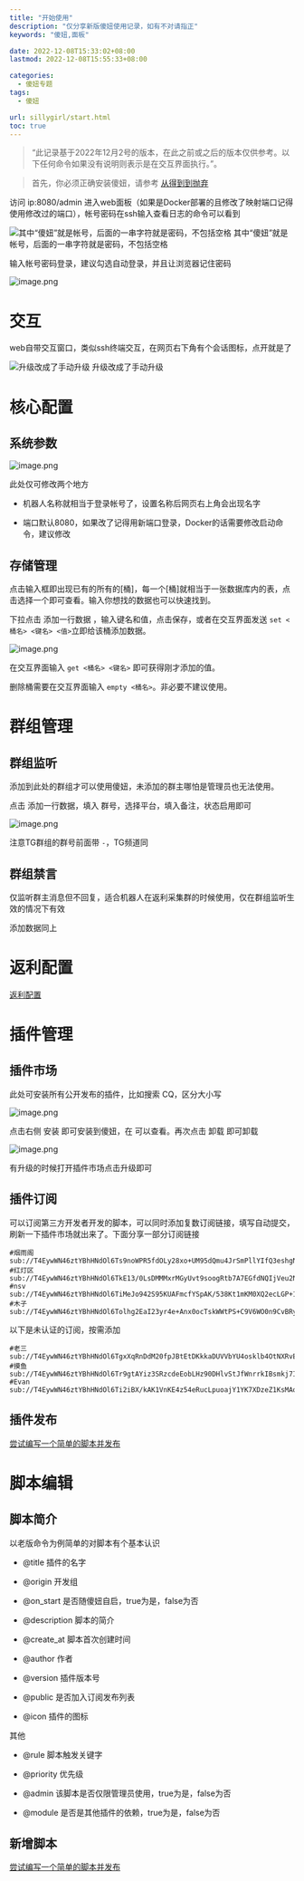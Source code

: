 ```yaml
---
title: "开始使用"
description: "仅分享新版傻妞使用记录，如有不对请指正"
keywords: "傻妞,面板"

date: 2022-12-08T15:33:02+08:00
lastmod: 2022-12-08T15:55:33+08:00

categories:
  - 傻妞专题
tags:
  - 傻妞

url: sillygirl/start.html
toc: true
---
```


> “此记录基于2022年12月2号的版本，在此之前或之后的版本仅供参考。以下任何命令如果没有说明则表示是在交互界面执行。”。

> 首先，你必须正确安装傻妞，请参考 [从得到到抛弃](getToThrow.html)

访问 ip:8080/admin 进入web面板（如果是Docker部署的且修改了映射端口记得使用修改过的端口），帐号密码在ssh输入查看日志的命令可以看到 

![其中“傻妞”就是帐号，后面的一串字符就是密码，不包括空格](start/image.png)
其中“傻妞”就是帐号，后面的一串字符就是密码，不包括空格

输入帐号密码登录，建议勾选自动登录，并且让浏览器记住密码

![image.png](start/image1.png)

# 交互

web自带交互窗口，类似ssh终端交互，在网页右下角有个会话图标，点开就是了

![升级改成了手动升级](start/image2.png)
升级改成了手动升级

# 核心配置

## 系统参数

![image.png](start/image3.png)

此处仅可修改两个地方

- 机器人名称就相当于登录帐号了，设置名称后网页右上角会出现名字

- 端口默认8080，如果改了记得用新端口登录，Docker的话需要修改启动命令，建议修改

## 存储管理

点击输入框即出现已有的所有的[桶]，每一个[桶]就相当于一张数据库内的表，点击选择一个即可查看。输入你想找的数据也可以快速找到。

下拉点击 添加一行数据 ，输入键名和值，点击保存，或者在交互界面发送 `set <桶名> <键名> <值>`立即给该桶添加数据。

![image.png](start/image4.png)

在交互界面输入 `get <桶名> <键名>` 即可获得刚才添加的值。

删除桶需要在交互界面输入 `empty <桶名>`。非必要不建议使用。

# 群组管理

## 群组监听

添加到此处的群组才可以使用傻妞，未添加的群主哪怕是管理员也无法使用。

点击 添加一行数据，填入 群号，选择平台，填入备注，状态启用即可

![image.png](start/image5.png)

注意TG群组的群号前面带 `-`，TG频道同

## 群组禁言

仅监听群主消息但不回复，适合机器人在返利采集群的时候使用，仅在群组监听生效的情况下有效

添加数据同上

# 返利配置

[返利配置](rebate.html)

# 插件管理

## 插件市场

此处可安装所有公开发布的插件，比如搜索 CQ，区分大小写

![image.png](start/image6.png)

点击右侧 安装 即可安装到傻妞，在 可以查看。再次点击 卸载 即可卸载

![image.png](start/image7.png)

有升级的时候打开插件市场点击升级即可

## 插件订阅

可以订阅第三方开发者开发的脚本，可以同时添加复数订阅链接，填写自动提交，刷新一下插件市场就出来了。下面分享一部分订阅链接

```Shell
#烟雨阁
sub://T4EywWN46ztYBhHNdOl6Ts9noWPR5fdOLy28xo+UM95dQmu4JrSmPllYIfQ3eshgNsVbPuTo2eyNfDX7tDLrNxGYTGSGNDeGLMJpBxS6UnS9p6wOtAS8uFPFm3u+f0EW/VKNPYHAxRYIFP4j30qCGeHBwKhcuDiRbJfokC8oUU0=
#红灯区
sub://T4EywWN46ztYBhHNdOl6TkE13/0LsDMMMxrMGyUvt9soogRtb7A7EGfdNQIjVeu2NHK38DucJa4jpNYfE7HSFccJIQP4Zx9GAAQqKscQvzEG+BOpX4JLr1y+iETeYJSF
#nsv
sub://T4EywWN46ztYBhHNdOl6TiMeJo942S95KUAFmcfYSpAK/538Kt1mKM0XQ2ecLGP+1QHmAXQpsQRnICMkp0A4hWHsocaAqAGlIrg1eV5clc6KRmtV+dAjOU8Ej00/vLAh
#木子
sub://T4EywWN46ztYBhHNdOl6Tolhg2EaI23yr4e+Anx0ocTskWWtPS+C9V6WO0n9CvBRy2LQC/YqXni/dZg1SPUoQZ2RoSCEirmUZPhu5eF8vYCKxBNCaF8tUMA2CLvDlGHq
```

以下是未认证的订阅，按需添加

```Shell
#老三
sub://T4EywWN46ztYBhHNdOl6TgxXqRnDdM20fpJBtEtDKkkaDUVVbYU4osklb4OtNXRvEFmaN/eKUVdJSwhtnJY1N1000iIKTqbH2kU157p4V1VXaoSm41DaiJGPV7ybeWZh
#摸鱼
sub://T4EywWN46ztYBhHNdOl6Tr9gtAYiz3SRzcdeEobLHz90DHlvStJfWnrrkIBsmkj7IOvMl+lbwQYbGyZbUsPNftcvldmoonfat85juJ9oMGbGCLDzmpmxQs2V3/KTovRrgZRYrm6/8fNKHIglNorss7TzByd3Xhq8vDXtqDGZP1A=
#Evan
sub://T4EywWN46ztYBhHNdOl6Ti2iBX/kAK1VnKE4z54eRucLpuoajY1YK7XDzeZ1KsMAoENOg344ZrOL8dudFRK3+noxEQNbCKKrtmAAE3XuE/s=
```

## 插件发布

[尝试编写一个简单的脚本并发布](https://flowus.cn/dc8159e4-9b1e-4668-8b88-72357a8c1dfc)

# 脚本编辑

## 脚本简介

以老版命令为例简单的对脚本有个基本认识

- @title 插件的名字

- @origin 开发组

- @on_start 是否随傻妞自启，true为是，false为否

- @description 脚本的简介

- @create_at 脚本首次创建时间

- @author 作者

- @version 插件版本号

- @public 是否加入订阅发布列表

- @icon 插件的图标

其他

- @rule 脚本触发关键字

- @priority 优先级

- @admin 该脚本是否仅限管理员使用，true为是，false为否

- @module 是否是其他插件的依赖，true为是，false为否

## 新增脚本

[尝试编写一个简单的脚本并发布](write-script)